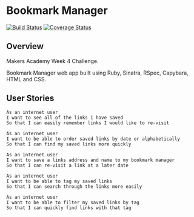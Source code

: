 # Bookmark Manager
[![Build Status](https://travis-ci.org/harrim91/bookmark-manager.svg?branch=master)](https://travis-ci.org/harrim91/bookmark-manager)
[![Coverage Status](https://coveralls.io/repos/github/harrim91/bookmark-manager/badge.svg?branch=master)](https://coveralls.io/github/harrim91/bookmark-manager?branch=master)

Overview
-------

Makers Academy Week 4 Challenge.

Bookmark Manager web app built using Ruby, Sinatra, RSpec, Capybara, HTML and CSS.

User Stories
---------

```
As an internet user
I want to see all of the links I have saved
So that I can easily remember links I would like to re-visit

As an internet user
I want to be able to order saved links by date or alphabetically
So that I can find my saved links more quickly

As an internet user
I want to save a links address and name to my bookmark manager
So that I can re-visit a link at a later date

As an internet user
I want to be able to tag my saved links
So that I can search through the links more easily

As an internet user
I want to be able to filter my saved links by tag
So that I can quickly find links with that tag
```